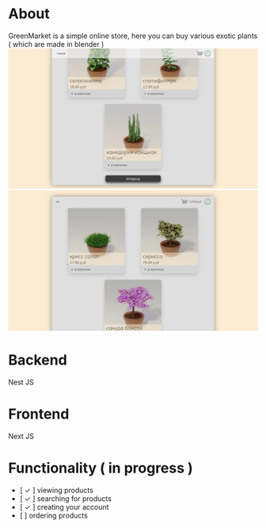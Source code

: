 # About
GreenMarket is a simple online store, here you can buy various exotic plants ( which are made in blender ) 
![image](https://github.com/Rosto4eks/GreenMarket--NestJS-NextJS/blob/main/1.png)
![image](https://github.com/Rosto4eks/GreenMarket--NestJS-NextJS/blob/main/2.png)
# Backend
Nest JS
# Frontend
Next JS
# Functionality ( in progress )
<ul>
<li> [ ✓ ] viewing products</li>
<li> [ ✓ ] searching for products</li>
<li> [ ✓ ] creating your account</li>
<li> [   ] ordering products</li>
</ul>
